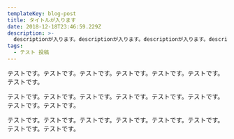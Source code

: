 ```yaml
---
templateKey: blog-post
title: タイトルが入ります
date: 2018-12-18T23:46:59.229Z
description: >-
  descriptionが入ります。descriptionが入ります。descriptionが入ります。descriptionが入ります。descriptionが入ります。descriptionが入ります。descriptionが入ります。descriptionが入ります。
tags:
  - テスト 投稿
---
```

テストです。テストです。テストです。テストです。テストです。テストです。テストです。



テストです。テストです。テストです。テストです。テストです。テストです。テストです。テストです。



テストです。テストです。テストです。テストです。テストです。テストです。テストです。テストです。
